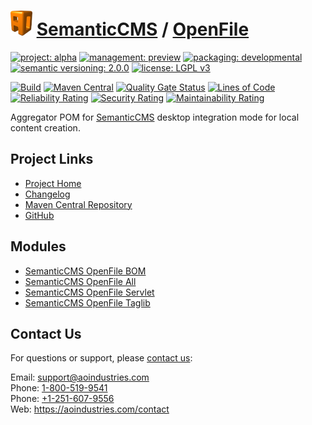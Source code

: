 # [<img src="ao-logo.png" alt="AO Logo" width="35" height="40">](https://github.com/ao-apps) [SemanticCMS](https://github.com/ao-apps/semanticcms) / [OpenFile](https://github.com/ao-apps/semanticcms-openfile)

[![project: alpha](https://semanticcms.com/ao-badges/project-alpha.svg)](https://aoindustries.com/life-cycle#project-alpha)
[![management: preview](https://semanticcms.com/ao-badges/management-preview.svg)](https://aoindustries.com/life-cycle#management-preview)
[![packaging: developmental](https://semanticcms.com/ao-badges/packaging-developmental.svg)](https://aoindustries.com/life-cycle#packaging-developmental)  
[![semantic versioning: 2.0.0](https://semanticcms.com/ao-badges/semver-2.0.0.svg)](http://semver.org/spec/v2.0.0.html)
[![license: LGPL v3](https://semanticcms.com/ao-badges/license-lgpl-3.0.svg)](https://www.gnu.org/licenses/lgpl-3.0)

[![Build](https://github.com/ao-apps/semanticcms-openfile/workflows/Build/badge.svg?branch=master)](https://github.com/ao-apps/semanticcms-openfile/actions?query=workflow%3ABuild)
[![Maven Central](https://maven-badges.herokuapp.com/maven-central/com.semanticcms/semanticcms-openfile/badge.svg)](https://maven-badges.herokuapp.com/maven-central/com.semanticcms/semanticcms-openfile)
[![Quality Gate Status](https://sonarcloud.io/api/project_badges/measure?branch=master&project=com.semanticcms%3Asemanticcms-openfile&metric=alert_status)](https://sonarcloud.io/dashboard?branch=master&id=com.semanticcms%3Asemanticcms-openfile)
[![Lines of Code](https://sonarcloud.io/api/project_badges/measure?branch=master&project=com.semanticcms%3Asemanticcms-openfile&metric=ncloc)](https://sonarcloud.io/component_measures?branch=master&id=com.semanticcms%3Asemanticcms-openfile&metric=ncloc)  
[![Reliability Rating](https://sonarcloud.io/api/project_badges/measure?branch=master&project=com.semanticcms%3Asemanticcms-openfile&metric=reliability_rating)](https://sonarcloud.io/component_measures?branch=master&id=com.semanticcms%3Asemanticcms-openfile&metric=Reliability)
[![Security Rating](https://sonarcloud.io/api/project_badges/measure?branch=master&project=com.semanticcms%3Asemanticcms-openfile&metric=security_rating)](https://sonarcloud.io/component_measures?branch=master&id=com.semanticcms%3Asemanticcms-openfile&metric=Security)
[![Maintainability Rating](https://sonarcloud.io/api/project_badges/measure?branch=master&project=com.semanticcms%3Asemanticcms-openfile&metric=sqale_rating)](https://sonarcloud.io/component_measures?branch=master&id=com.semanticcms%3Asemanticcms-openfile&metric=Maintainability)

Aggregator POM for [SemanticCMS](https://github.com/ao-apps/semanticcms) desktop integration mode for local content creation.

## Project Links
* [Project Home](https://semanticcms.com/openfile/)
* [Changelog](https://semanticcms.com/openfile/changelog)
* [Maven Central Repository](https://central.sonatype.com/search?namespace=com.semanticcms&q=a%3Asemanticcms-openfile)
* [GitHub](https://github.com/ao-apps/semanticcms-openfile)

## Modules
* [SemanticCMS OpenFile BOM](https://github.com/ao-apps/semanticcms-openfile-bom)
* [SemanticCMS OpenFile All](https://github.com/ao-apps/semanticcms-openfile-all)
* [SemanticCMS OpenFile Servlet](https://github.com/ao-apps/semanticcms-openfile-servlet)
* [SemanticCMS OpenFile Taglib](https://github.com/ao-apps/semanticcms-openfile-taglib)

## Contact Us
For questions or support, please [contact us](https://aoindustries.com/contact):

Email: [support@aoindustries.com](mailto:support@aoindustries.com)  
Phone: [1-800-519-9541](tel:1-800-519-9541)  
Phone: [+1-251-607-9556](tel:+1-251-607-9556)  
Web: https://aoindustries.com/contact
